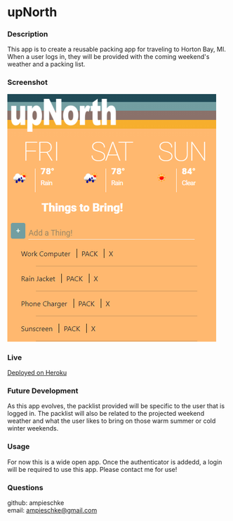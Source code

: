 
  # upNorth
  

  ### Description
  This app is to create a reusable packing app for traveling to Horton Bay, MI. When a user logs in, they will be provided with the coming weekend's weather and a packing list.

  ### Screenshot
  ![Screenshot](app/public/assets/images/upNorth.PNG)

  ### Live
  [Deployed on Heroku](https://https://upnorth.herokuapp.com/)

### Future Development
As this app evolves, the packlist provided will be specific to the user that is logged in. The packlist will also be related to the projected weekend weather and what the user likes to bring on those warm summer or cold winter weekends.

  ### Usage
  For now this is a wide open app. Once the authenticator is addedd, a login will be required to use this app. Please contact me for use!

  ### Questions
  github: ampieschke <br>
  email: ampieschke@gmail.com
  